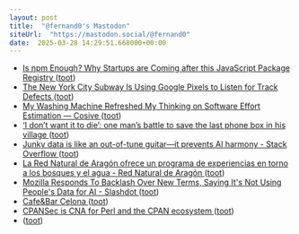 ```yaml
---
layout: post
title:  "@fernand0's Mastodon"
siteUrl:  "https://mastodon.social/@fernand0"
date:  2025-03-28 14:29:51.668000+00:00
---
```

*  [Is npm Enough? Why Startups are Coming after this JavaScript Package Registry ](https://redmonk.com/kholterhoff/2025/01/30/is-npm-enough) ([toot](https://mastodon.social/@fernand0/114240532753070321))
*  [The New York City Subway Is Using Google Pixels to Listen for Track Defects ](https://www.wired.com/story/the-new-york-city-subway-is-using-google-pixels-to-sense-track-defects) ([toot](https://mastodon.social/@fernand0/114240287087733302))
*  [My Washing Machine Refreshed My Thinking on Software Effort Estimation — Cosive ](https://www.cosive.com/blog/my-washing-machine-refreshed-my-thinking-on-software-effort-estimatio) ([toot](https://mastodon.social/@fernand0/114239956768869815))
*  [‘I don’t want it to die’: one man’s battle to save the last phone box in his village ](https://www.theguardian.com/society/2025/feb/27/battle-save-last-phone-box-norfolk-villag) ([toot](https://mastodon.social/@fernand0/114239833415392239))
*  [Junky data is like an out-of-tune guitar—it prevents AI harmony - Stack Overflow ](https://stackoverflow.blog/2025/03/13/junky-data-is-like-an-out-of-tune-guitar-it-prevents-ai-harmony) ([toot](https://mastodon.social/@fernand0/114239556073116547))
*  [La Red Natural de Aragón ofrece un programa de experiencias en torno a los bosques y el agua - Red Natural de Aragón  ](https://www.rednaturaldearagon.com/la-red-natural-de-aragon-ofrece-un-programa-de-experiencias-en-torno-a-los-bosques-y-el-agua/) ([toot](https://mastodon.social/@fernand0/114239290186405077))
*  [Mozilla Responds To Backlash Over New Terms, Saying It's Not Using People's Data for AI - Slashdot ](https://tech.slashdot.org/story/25/02/28/2021259/mozilla-responds-to-backlash-over-new-terms-saying-its-not-using-peoples-data-for-a) ([toot](https://mastodon.social/@fernand0/114237739969196122))
*  [Cafe&Bar Celona ](https://www.flickr.com/photos/fernand0/54374725356) ([toot](https://mastodon.social/@fernand0/114235884957639826))
*  [CPANSec is CNA for Perl and the CPAN ecosystem ](https://security.metacpan.org/2025/02/25/cpansec-is-cna-for-perl-and-cpan.htm) ([toot](https://mastodon.social/@fernand0/114235730104322222))
*  [ ](https://mastodon.social/users/fernand0/statuses/114235727015787105/activity) ([toot](https://mastodon.social/users/fernand0/statuses/114235727015787105/activity))
